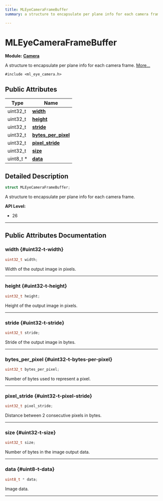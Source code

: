 ```yaml
---
title: MLEyeCameraFrameBuffer
summary: a structure to encapsulate per plane info for each camera frame. 

---
```


# MLEyeCameraFrameBuffer

**Module:** **[Camera](/versioned_docs/version-22-May-2023/api-ref/api/Modules/group___camera/group___camera.md)**



A structure to encapsulate per plane info for each camera frame.  [More...](#detailed-description)


`#include <ml_eye_camera.h>`

## Public Attributes

| Type           | Name           |
| -------------- | -------------- |
| uint32_t | **[width](/versioned_docs/version-22-May-2023/api-ref/api/Modules/group___camera/struct_m_l_eye_camera_frame_buffer.md#uint32-t-width)**  |
| uint32_t | **[height](/versioned_docs/version-22-May-2023/api-ref/api/Modules/group___camera/struct_m_l_eye_camera_frame_buffer.md#uint32-t-height)**  |
| uint32_t | **[stride](/versioned_docs/version-22-May-2023/api-ref/api/Modules/group___camera/struct_m_l_eye_camera_frame_buffer.md#uint32-t-stride)**  |
| uint32_t | **[bytes_per_pixel](/versioned_docs/version-22-May-2023/api-ref/api/Modules/group___camera/struct_m_l_eye_camera_frame_buffer.md#uint32-t-bytes-per-pixel)**  |
| uint32_t | **[pixel_stride](/versioned_docs/version-22-May-2023/api-ref/api/Modules/group___camera/struct_m_l_eye_camera_frame_buffer.md#uint32-t-pixel-stride)**  |
| uint32_t | **[size](/versioned_docs/version-22-May-2023/api-ref/api/Modules/group___camera/struct_m_l_eye_camera_frame_buffer.md#uint32-t-size)**  |
| uint8_t * | **[data](/versioned_docs/version-22-May-2023/api-ref/api/Modules/group___camera/struct_m_l_eye_camera_frame_buffer.md#uint8-t-data)**  |

## Detailed Description

```cpp
struct MLEyeCameraFrameBuffer;
```

A structure to encapsulate per plane info for each camera frame. 




**API Level:**
  * 26




-----------
## Public Attributes Documentation

### width {#uint32-t-width}

```cpp
uint32_t width;
```


Width of the output image in pixels. 





-----------

### height {#uint32-t-height}

```cpp
uint32_t height;
```


Height of the output image in pixels. 





-----------

### stride {#uint32-t-stride}

```cpp
uint32_t stride;
```


Stride of the output image in bytes. 





-----------

### bytes_per_pixel {#uint32-t-bytes-per-pixel}

```cpp
uint32_t bytes_per_pixel;
```


Number of bytes used to represent a pixel. 





-----------

### pixel_stride {#uint32-t-pixel-stride}

```cpp
uint32_t pixel_stride;
```


Distance between 2 consecutive pixels in bytes. 





-----------

### size {#uint32-t-size}

```cpp
uint32_t size;
```


Number of bytes in the image output data. 





-----------

### data {#uint8-t-data}

```cpp
uint8_t * data;
```


Image data. 





-----------



